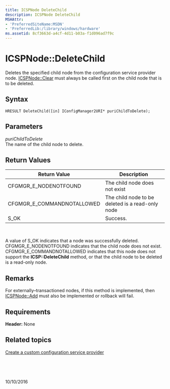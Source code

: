 ```yaml
---
title: ICSPNode DeleteChild
description: ICSPNode DeleteChild
MSHAttr:
- 'PreferredSiteName:MSDN'
- 'PreferredLib:/library/windows/hardware'
ms.assetid: 8cf3663d-a4cf-4d11-b03a-f1d096ad7f9c
---
```


# ICSPNode::DeleteChild


Deletes the specified child node from the configuration service provider node. [ICSPNode::Clear](icspnodeclear.md) must always be called first on the child node that is to be deleted.

## Syntax


``` syntax
HRESULT DeleteChild([in] IConfigManager2URI* puriChildToDelete);
```

## Parameters


<a href="" id="purichildtodelete"></a>*puriChildToDelete*  
The name of the child node to delete.

## Return Values


| Return Value                 | Description                                      |
|------------------------------|--------------------------------------------------|
| CFGMGR\_E\_NODENOTFOUND      | The child node does not exist                    |
| CFGMGR\_E\_COMMANDNOTALLOWED | The child node to be deleted is a read-only node |
| S\_OK                        | Success.                                         |

 

A value of S\_OK indicates that a node was successfully deleted. CFGMGR\_E\_NODENOTFOUND indicates that the child node does not exist. CFGMGR\_E\_COMMANDNOTALLOWED indicates that this node does not support the **ICSP::DeleteChild** method, or that the child node to be deleted is a read-only node.

## Remarks


For externally–transactioned nodes, if this method is implemented, then [ICSPNode::Add](icspnodeadd.md) must also be implemented or rollback will fail.

## Requirements


**Header:** None

## Related topics


[Create a custom configuration service provider](create-a-custom-configuration-service-provider.md)

 

 

10/10/2016




